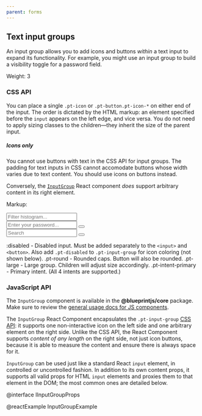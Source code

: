 ```yaml
---
parent: forms
---
```


## Text input groups

An input group allows you to add icons and buttons _within_ a text input to expand its
functionality. For example, you might use an input group to build a visibility toggle for a password
field.

Weight: 3

### CSS API

You can place a single `.pt-icon` or `.pt-button.pt-icon-*` on either end of the input. The order is
dictated by the HTML markup: an element specified before the `input` appears on the left edge, and
vice versa. You do not need to apply sizing classes to the children&mdash;they inherit the size of
the parent input.

<div class="pt-callout pt-intent-warning pt-icon-warning-sign">
<h5>Icons only</h5>
<p>You cannot use buttons with text in the CSS API for input groups. The padding for text inputs
in CSS cannot accomodate buttons whose width varies due to text content. You should use icons on
buttons instead.</p>

Conversely, the [`InputGroup`](#components.forms.input-group.js) React component _does_ support
arbitrary content in its right element.
</div>

Markup:
<div class="pt-input-group {{.modifier}}">
<span class="pt-icon pt-icon-filter"></span>
<input type="text" class="pt-input" {{:modifier}} placeholder="Filter histogram..." />
</div>
<div class="pt-input-group {{.modifier}}">
<input type="password" class="pt-input" {{:modifier}} placeholder="Enter your password..." />
<button class="pt-button pt-minimal pt-intent-warning pt-icon-lock" {{:modifier}}></button>
</div>
<div class="pt-input-group {{.modifier}}">
<span class="pt-icon pt-icon-search"></span>
<input type="text" class="pt-input" {{:modifier}} placeholder="Search" />
<button class="pt-button pt-minimal pt-intent-primary pt-icon-arrow-right" {{:modifier}}></button>
</div>

:disabled - Disabled input. Must be added separately to the <code>&#60;input&#62;</code> and <code>&#60;button&#62;</code>. Also add <code>.pt-disabled</code> to <code>.pt-input-group</code> for icon coloring (not shown below).
.pt-round - Rounded caps. Button will also be rounded.
.pt-large - Large group. Children will adjust size accordingly.
.pt-intent-primary - Primary intent. (All 4 intents are supported.)

### JavaScript API

The `InputGroup` component is available in the __@blueprintjs/core__ package. Make sure to review
the [general usage docs for JS components](#components.usage).

The `InputGroup` React Component encapsulates the `.pt-input-group`
[CSS API](#components.forms.input-group.css): it supports one non-interactive icon on the left side
and one arbitrary element on the right side. Unlike the CSS API, the React Component supports
_content of any length_ on the right side, not just icon buttons, because it is able to measure the
content and ensure there is always space for it.

`InputGroup` can be used just like a standard React `input` element, in controlled or uncontrolled
fashion. In addition to its own content props, it supports all valid props for HTML `input` elements
and proxies them to that element in the DOM; the most common ones are detailed below.

@interface IInputGroupProps

@reactExample InputGroupExample
